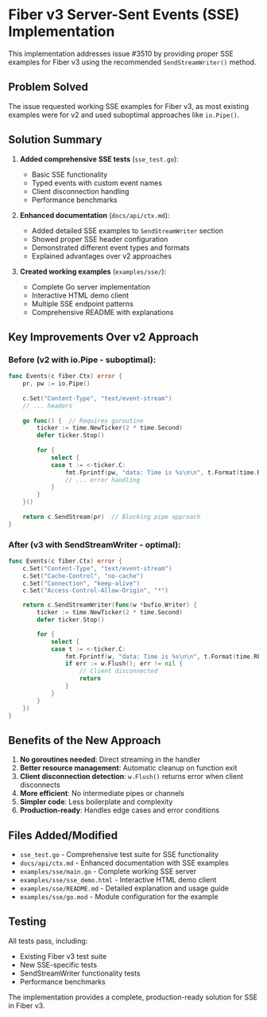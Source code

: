 # Fiber v3 Server-Sent Events (SSE) Implementation

This implementation addresses issue #3510 by providing proper SSE examples for Fiber v3 using the recommended `SendStreamWriter()` method.

## Problem Solved

The issue requested working SSE examples for Fiber v3, as most existing examples were for v2 and used suboptimal approaches like `io.Pipe()`.

## Solution Summary

1. **Added comprehensive SSE tests** (`sse_test.go`):
   - Basic SSE functionality
   - Typed events with custom event names
   - Client disconnection handling
   - Performance benchmarks

2. **Enhanced documentation** (`docs/api/ctx.md`):
   - Added detailed SSE examples to `SendStreamWriter` section
   - Showed proper SSE header configuration
   - Demonstrated different event types and formats
   - Explained advantages over v2 approaches

3. **Created working examples** (`examples/sse/`):
   - Complete Go server implementation
   - Interactive HTML demo client
   - Multiple SSE endpoint patterns
   - Comprehensive README with explanations

## Key Improvements Over v2 Approach

### Before (v2 with io.Pipe - suboptimal):
```go
func Events(c fiber.Ctx) error {
    pr, pw := io.Pipe()
    
    c.Set("Content-Type", "text/event-stream")
    // ... headers
    
    go func() {  // Requires goroutine
        ticker := time.NewTicker(2 * time.Second)
        defer ticker.Stop()
        
        for {
            select {
            case t := <-ticker.C:
                fmt.Fprintf(pw, "data: Time is %s\n\n", t.Format(time.RFC3339))
                // ... error handling
            }
        }
    }()
    
    return c.SendStream(pr)  // Blocking pipe approach
}
```

### After (v3 with SendStreamWriter - optimal):
```go
func Events(c fiber.Ctx) error {
    c.Set("Content-Type", "text/event-stream")
    c.Set("Cache-Control", "no-cache")
    c.Set("Connection", "keep-alive")
    c.Set("Access-Control-Allow-Origin", "*")

    return c.SendStreamWriter(func(w *bufio.Writer) {
        ticker := time.NewTicker(2 * time.Second)
        defer ticker.Stop()

        for {
            select {
            case t := <-ticker.C:
                fmt.Fprintf(w, "data: Time is %s\n\n", t.Format(time.RFC3339))
                if err := w.Flush(); err != nil {
                    // Client disconnected
                    return
                }
            }
        }
    })
}
```

## Benefits of the New Approach

1. **No goroutines needed**: Direct streaming in the handler
2. **Better resource management**: Automatic cleanup on function exit
3. **Client disconnection detection**: `w.Flush()` returns error when client disconnects
4. **More efficient**: No intermediate pipes or channels
5. **Simpler code**: Less boilerplate and complexity
6. **Production-ready**: Handles edge cases and error conditions

## Files Added/Modified

- `sse_test.go` - Comprehensive test suite for SSE functionality
- `docs/api/ctx.md` - Enhanced documentation with SSE examples
- `examples/sse/main.go` - Complete working SSE server
- `examples/sse/sse_demo.html` - Interactive HTML demo client
- `examples/sse/README.md` - Detailed explanation and usage guide
- `examples/sse/go.mod` - Module configuration for the example

## Testing

All tests pass, including:
- Existing Fiber v3 test suite
- New SSE-specific tests
- SendStreamWriter functionality tests
- Performance benchmarks

The implementation provides a complete, production-ready solution for SSE in Fiber v3.